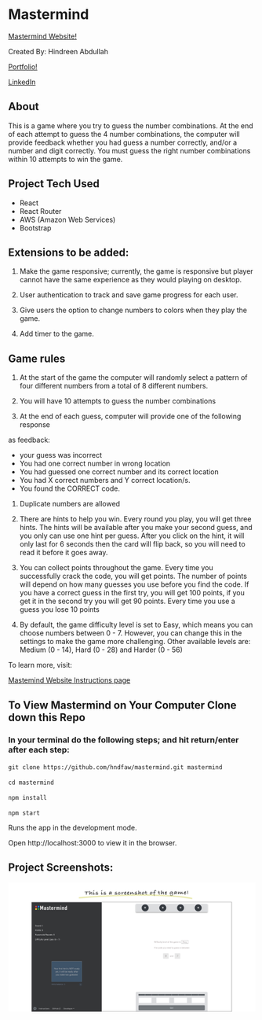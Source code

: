 # Mastermind

[Mastermind Website!](https://master.d3bmjn4idj74od.amplifyapp.com/)


Created By: Hindreen Abdullah

[Portfolio!](https://www.hindreen.net/)

[LinkedIn](https://www.linkedin.com/in/hndfaw/)

## About

This is a game where you try to guess the number combinations. At the end of each attempt to guess the 4 number combinations, the computer will provide feedback whether you had guess a number correctly, and/or a number and digit correctly. You must guess the right number combinations within 10 attempts to win the game.


## Project Tech Used

- React
- React Router
- AWS (Amazon Web Services)
- Bootstrap


## Extensions to be added:

1. Make the game responsive; currently, the game is responsive but player cannot have the same experience as they would playing on desktop.

2. User authentication to track and save game progress for each user.

3. Give users the option to change numbers to colors when they play the game.

4. Add timer to the game.


## Game rules

1. At the start of the game the computer will randomly select a pattern of four different numbers from a total of 8 different numbers.

1. You will have 10 attempts to guess the number combinations

1. At the end of each guess, computer will provide one of the following response

as feedback:
  - your guess was incorrect
  - You had one correct number in wrong location
  - You had guessed one correct number and its correct location
  - You had X correct numbers and Y correct location/s.
  - You found the CORRECT code.

1. Duplicate numbers are allowed
1. There are hints to help you win. Every round you play, you will get three hints. The hints will be available after you make your second guess, and you only can use one hint per guess. After you click on the hint, it will only last for 6 seconds then the card will flip back, so you will need to read it before it goes away.

1. You can collect points throughout the game. Every time you successfully crack the code, you will get points. The number of points will depend on how many guesses you use before you find the code. If you have a correct guess in the first try, you will get 100 points, if you get it in the second try you will get 90 points. Every time you use a guess you lose 10 points

1. By default, the game difficulty level is set to Easy, which means you can choose numbers between 0 - 7. However, you can change this in the settings to make the game more challenging. Other available levels are: Medium (0 - 14), Hard (0 - 28) and Harder (0 - 56)


To learn more, visit:

[Mastemind Website Instructions page](https://master.d3bmjn4idj74od.amplifyapp.com/instructions)


## To View Mastermind on Your Computer Clone down this Repo

###  In your terminal do the following steps; and hit return/enter after each step:

`git clone https://github.com/hndfaw/mastermind.git mastermind`

`cd mastermind`

`npm install`

`npm start`

Runs the app in the development mode.

Open http://localhost:3000 to view it in the browser.


## Project Screenshots:

<img alt="Game Page" src="./src/assets/images/01-main.jpg">
